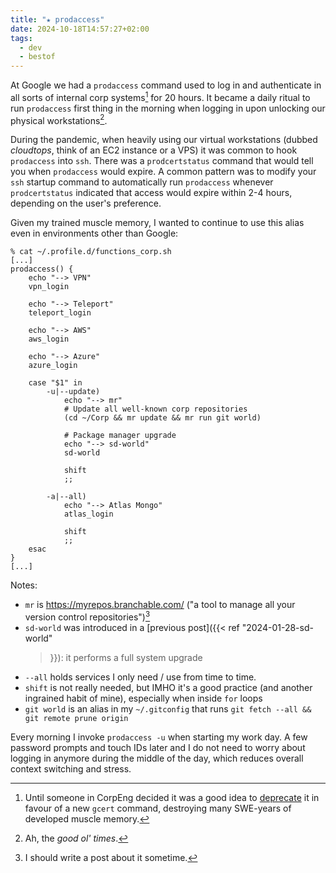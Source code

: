```yaml
---
title: "★ prodaccess"
date: 2024-10-18T14:57:27+02:00
tags:
  - dev
  - bestof
---
```


At Google we had a `prodaccess` command used to log in and authenticate in all
sorts of internal corp systems[^1] for 20 hours. It became a daily ritual to run
`prodaccess` first thing in the morning when logging in upon unlocking our
physical workstations[^2].

During the pandemic, when heavily using our virtual workstations (dubbed
_cloudtops_, think of an EC2 instance or a VPS) it was common to hook
`prodaccess` into `ssh`. There was a `prodcertstatus` command that would tell
you when `prodaccess` would expire. A common pattern was to modify your `ssh`
startup command to automatically run `prodaccess` whenever `prodcertstatus`
indicated that access would expire within 2-4 hours, depending on the user's
preference.

Given my trained muscle memory, I wanted to continue to use this alias even in
environments other than Google:

<!--more-->

```shell
% cat ~/.profile.d/functions_corp.sh
[...]
prodaccess() {
	echo "--> VPN"
	vpn_login

	echo "--> Teleport"
	teleport_login

	echo "--> AWS"
	aws_login

    echo "--> Azure"
    azure_login

	case "$1" in
		-u|--update)
			echo "--> mr"
			# Update all well-known corp repositories
			(cd ~/Corp && mr update && mr run git world)

			# Package manager upgrade
			echo "--> sd-world"
			sd-world

			shift
			;;

		-a|--all)
			echo "--> Atlas Mongo"
			atlas_login

			shift
			;;
	esac
}
[...]
```

Notes:

- `mr` is https://myrepos.branchable.com/ ("a tool to manage all your version
  control repositories")[^3]
- `sd-world` was introduced in a [previous post]({{< ref "2024-01-28-sd-world"
  >}}): it performs a full system upgrade
- `--all` holds services I only need / use from time to time.
- `shift` is not really needed, but IMHO it's a good practice (and another
  ingrained habit of mine), especially when inside `for` loops
- `git world` is an alias in my `~/.gitconfig` that runs `git fetch --all && git remote prune origin`

Every morning I invoke `prodaccess -u` when starting my work day. A few password
prompts and touch IDs later and I do not need to worry about logging in anymore
during the middle of the day, which reduces overall context switching and
stress.

[^1]: Until someone in CorpEng decided it was a good idea to
    [deprecate](https://killedbygoogle.com/) it in favour of a new `gcert`
    command, destroying many SWE-years of developed muscle memory.

[^2]: Ah, the _good ol' times_.

[^3]: I should write a post about it sometime.
